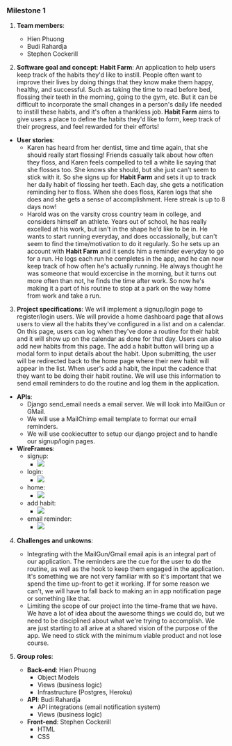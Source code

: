 ### Milestone 1

1. __Team members__:
    * Hien Phuong 
    * Budi Rahardja
    * Stephen Cockerill

2. __Software goal and concept__:
__Habit Farm__: An application to help users keep track of the habits they'd like to instill.
People often want to improve their lives by doing things that they know make them
happy, healthy, and successful. Such as taking the time to read before bed, flossing their
teeth in the morning, going to the gym, etc. But it can be difficult to incorporate the
small changes in a person's daily life needed to instill these habits, and it's often a
thankless job. __Habit Farm__ aims to give users a place to define the habits they'd like to
form, keep track of their progress, and feel rewarded for their efforts!

* __User stories__:
    * Karen has heard from her dentist, time and time again, that she should really start
      flossing! Friends casually talk about how often they floss, and Karen feels
      compelled to tell a white lie saying that she flosses too. She knows she should, but
      she just can't seem to stick with it. So she signs up for __Habit Farm__ and sets it
      up to track her daily habit of flossing her teeth. Each day, she gets a notification
      reminding her to floss. When she does floss, Karen logs that she does and she gets a
      sense of accomplishment. Here streak is up to 8 days now!
    * Harold was on the varsity cross country team in college, and considers himself an
      athlete. Years out of school, he has really excelled at his work, but isn't in
      the shape he'd like to be in. He wants to start running everyday, and does
      occassionally, but can't seem to find the time/motivation to do it regularly. So he
      sets up an account with __Habit Farm__ and it sends him a reminder everyday to go for
      a run. He logs each run he completes in the app, and he can now keep track of how
      often he's actually running. He always thought he was someone that would excercise
      in the morning, but it turns out more often than not, he finds the time after work.
      So now he's making it a part of his routine to stop at a park on the way home from
      work and take a run.

3. __Project specifications__:
We will implement a signup/login page to register/login users. We will provide a home
dashboard page that allows users to view all the habits they've configured in a list and
on a calendar. On this page, users can log when they've done a routine for their habit and
it will show up on the calendar as done for that day. Users can also add new habits from
this page. The add a habit button will bring up a modal form to input details about the
habit. Upon submitting, the user will be redirected back to the home page where their new
habit will appear in the list. When user's add a habit, the input the cadence that they
want to be doing their habit routine. We will use this information to send email reminders
to do the routine and log them in the application.

* __APIs__:
    * Django send_email needs a email server. We will look into MailGun or GMail.
    * We will use a MailChimp email template to format our email reminders.
    * We will use cookiecutter to setup our django project and to handle our signup/login
      pages.
* __WireFrames__:
    * signup:
        * ![](https://raw.githubusercontent.com/stephencockerill/habitfarm/master/milestones/img/signup.jpg)
    * login:
        * ![](https://raw.githubusercontent.com/stephencockerill/habitfarm/master/milestones/img/login.jpg)
    * home:
        * ![](https://raw.githubusercontent.com/stephencockerill/habitfarm/master/milestones/img/home.jpg)
    * add habit:
        * ![](https://raw.githubusercontent.com/stephencockerill/habitfarm/master/milestones/img/add_habit.jpg) 
    * email reminder:
        * ![](https://raw.githubusercontent.com/stephencockerill/habitfarm/master/milestones/img/email_reminder.jpg)
4. __Challenges and unkowns__:
    * Integrating with the MailGun/Gmail email apis is an integral part of our
      application. The reminders are the cue for the user to do the routine, as well as
      the hook to keep them engaged in the application. It's something we are not very
      familiar with so it's important that we spend the time up-front to get it working.
      If for some reason we can't, we will have to fall back to making an in app
      notification page or something like that.
    * Limiting the scope of our project into the time-frame that we have. We have a lot of
      idea about the awesome things we could do, but we need to be disciplined about what
      we're trying to accomplish. We are just starting to all arive at a shared vision of
      the purpose of the app. We need to stick with the minimum viable product and not
      lose course.

5. __Group roles__:
    * __Back-end__: Hien Phuong
        * Object Models
        * Views (business logic)
        * Infrastructure (Postgres, Heroku)
    * __API__: Budi Rahardja
        * API integrations (email notification system)
        * Views (business logic)
    * __Front-end__: Stephen Cockerill
        * HTML
        * CSS

